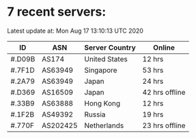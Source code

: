 # 7 recent servers:

Latest update at: Mon Aug 17 13:10:13 UTC 2020

| ID | ASN | Server Country | Online |
| -- | --- | -------------- | ------ |
| #.D09B | AS174 | United States | 12 hrs |
| #.7F1D | AS63949 | Singapore | 53 hrs |
| #.2A79 | AS63949 | Japan | 24 hrs |
| #.D369 | AS16509 | Japan | 42 hrs offline |
| #.33B9 | AS63888 | Hong Kong | 12 hrs |
| #.1F2B | AS49392 | Russia | 19 hrs |
| #.770F | AS202425 | Netherlands | 23 hrs offline |

